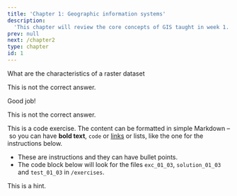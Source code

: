 ```yaml
---
title: 'Chapter 1: Geographic information systems'
description:
  'This chapter will review the core concepts of GIS taught in week 1.'
prev: null
next: /chapter2
type: chapter
id: 1
---
```


<exercise id="1" title="Introduction" type="slides">

<slides source="chapter1_01_introduction">
</slides>

</exercise>

<exercise id="2" title="Getting Started">

What are the characteristics of a raster dataset

<choice>
<opt text="It has points, lines and polygons">

This is not the correct answer.

</opt>

<opt text="It is a grid of consistent cell size" correct="true">

Good job!

</opt>

<opt text="It's a mixture of polylines and cells">

This is not the correct answer.
</opt>
</choice>

</exercise>

<exercise id="3" title="First steps">

This is a code exercise. The content can be formatted in simple Markdown – so
you can have **bold text**, `code` or [links](https://spacy.io) or lists, like
the one for the instructions below.

- These are instructions and they can have bullet points.
- The code block below will look for the files `exc_01_03`, `solution_01_03` and
  `test_01_03` in `/exercises`.

<codeblock id="01_03">

This is a hint.

</codeblock>

</exercise>
